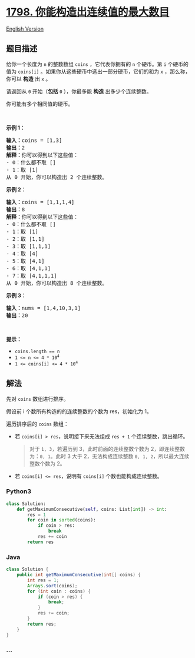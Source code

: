 # [1798. 你能构造出连续值的最大数目](https://leetcode-cn.com/problems/maximum-number-of-consecutive-values-you-can-make)

[English Version](/solution/1700-1799/1798.Maximum%20Number%20of%20Consecutive%20Values%20You%20Can%20Make/README_EN.md)

## 题目描述

<!-- 这里写题目描述 -->

<p>给你一个长度为 <code>n</code> 的整数数组 <code>coins</code> ，它代表你拥有的 <code>n</code> 个硬币。第 <code>i</code> 个硬币的值为 <code>coins[i]</code> 。如果你从这些硬币中选出一部分硬币，它们的和为 <code>x</code> ，那么称，你可以 <strong>构造</strong> 出 <code>x</code> 。</p>

<p>请返回从 <code>0</code> 开始（<strong>包括</strong> <code>0</code> ），你最多能 <strong>构造</strong> 出多少个连续整数。</p>

<p>你可能有多个相同值的硬币。</p>

<p> </p>

<p><strong>示例 1：</strong></p>

<pre>
<b>输入：</b>coins = [1,3]
<b>输出：</b>2
<strong>解释：</strong>你可以得到以下这些值：
- 0：什么都不取 []
- 1：取 [1]
从 0 开始，你可以构造出 2 个连续整数。</pre>

<p><strong>示例 2：</strong></p>

<pre>
<b>输入：</b>coins = [1,1,1,4]
<b>输出：</b>8
<strong>解释：</strong>你可以得到以下这些值：
- 0：什么都不取 []
- 1：取 [1]
- 2：取 [1,1]
- 3：取 [1,1,1]
- 4：取 [4]
- 5：取 [4,1]
- 6：取 [4,1,1]
- 7：取 [4,1,1,1]
从 0 开始，你可以构造出 8 个连续整数。</pre>

<p><strong>示例 3：</strong></p>

<pre>
<b>输入：</b>nums = [1,4,10,3,1]
<b>输出：</b>20</pre>

<p> </p>

<p><strong>提示：</strong></p>

<ul>
	<li><code>coins.length == n</code></li>
	<li><code>1 <= n <= 4 * 10<sup>4</sup></code></li>
	<li><code>1 <= coins[i] <= 4 * 10<sup>4</sup></code></li>
</ul>

## 解法

<!-- 这里可写通用的实现逻辑 -->

先对 `coins` 数组进行排序。

假设前 i 个数所有构造的的连续整数的个数为 res，初始化为 1。

遍历排序后的 `coins` 数组：

- 若 `coins[i] > res`，说明接下来无法组成 `res + 1` 个连续整数，跳出循环。

    > 对于 `1, 3`，若遍历到 3，此时前面的连续整数个数为 2，即连续整数为：`0, 1`。此时 3 大于 2，无法构成连续整数 `0, 1, 2`，所以最大连续整数个数为 2。

- 若 `coins[i] <= res`，说明有 `coins[i]` 个数也能构成连续整数。

<!-- tabs:start -->

### **Python3**

<!-- 这里可写当前语言的特殊实现逻辑 -->

```python
class Solution:
    def getMaximumConsecutive(self, coins: List[int]) -> int:
        res = 1
        for coin in sorted(coins):
            if coin > res:
                break
            res += coin
        return res
```

### **Java**

<!-- 这里可写当前语言的特殊实现逻辑 -->

```java
class Solution {
    public int getMaximumConsecutive(int[] coins) {
        int res = 1;
        Arrays.sort(coins);
        for (int coin : coins) {
            if (coin > res) {
                break;
            }
            res += coin;
        }
        return res;
    }
}
```

### **...**

```

```

<!-- tabs:end -->
